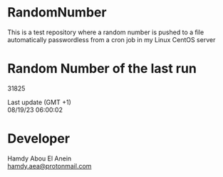 # RandomNumber    
This is a test repository where a random number is pushed to a file automatically passwordless from a cron job in my Linux CentOS server    
# Random Number of the last run   
31825
      
Last update (GMT +1)    
08/19/23 06:00:02
# Developer    
Hamdy Abou El Anein   
hamdy.aea@protonmail.com
